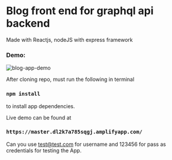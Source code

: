 # Blog front end for graphql api backend

Made with Reactjs, nodeJS with express framework

### Demo:

![blog-app-demo](./public/Nov-26-2019%20blogging-app.gif)

After cloning repo, must run the following in terminal  

### `npm install` 

to install app dependencies.

Live demo can be found at 

### `https://master.dl2k7a785sqgj.amplifyapp.com/`

Can you use test@test.com for username and 123456 for pass as credentials for testing the App.

